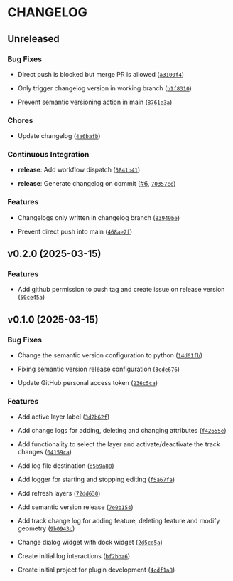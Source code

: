# CHANGELOG


## Unreleased

### Bug Fixes

- Direct push is blocked but merge PR is allowed
  ([`a3100f4`](https://github.com/ahmadzfaiz/qgis-track-changes/commit/a3100f47eb528337ddc4271d39cb8098c27982df))

- Only trigger changelog version in working branch
  ([`b1f8310`](https://github.com/ahmadzfaiz/qgis-track-changes/commit/b1f831009d047400a90634a75dc2881c96440fc3))

- Prevent semantic versioning action in main
  ([`8761e3a`](https://github.com/ahmadzfaiz/qgis-track-changes/commit/8761e3aaaad39899486cab26f4f75ee82d24db6d))

### Chores

- Update changelog
  ([`4a6bafb`](https://github.com/ahmadzfaiz/qgis-track-changes/commit/4a6bafbe004bb573c669833489a30c3e0b1fed7d))

### Continuous Integration

- **release**: Add workflow dispatch
  ([`5841b41`](https://github.com/ahmadzfaiz/qgis-track-changes/commit/5841b4115e5a12eab0055a30ad9516284e761c42))

- **release**: Generate changelog on commit
  ([#6](https://github.com/ahmadzfaiz/qgis-track-changes/pull/6),
  [`70357cc`](https://github.com/ahmadzfaiz/qgis-track-changes/commit/70357cc8caecd0b08093a138d30e07b6879a3ccc))

### Features

- Changelogs only written in changelog branch
  ([`83949be`](https://github.com/ahmadzfaiz/qgis-track-changes/commit/83949bee0de49359eb595d8bd4000964f144258a))

- Prevent direct push into main
  ([`468ae2f`](https://github.com/ahmadzfaiz/qgis-track-changes/commit/468ae2f352f4b358e78a71034f10ec022374f4bc))


## v0.2.0 (2025-03-15)

### Features

- Add github permission to push tag and create issue on release version
  ([`50ce45a`](https://github.com/ahmadzfaiz/qgis-track-changes/commit/50ce45a29e44d2121767aba4305015ecab5365c0))


## v0.1.0 (2025-03-15)

### Bug Fixes

- Change the semantic version configuration to python
  ([`14d61fb`](https://github.com/ahmadzfaiz/qgis-track-changes/commit/14d61fb73ebf71f4d77a2a40df97e66dff9c6a3b))

- Fixing semantic version release configuration
  ([`3cde676`](https://github.com/ahmadzfaiz/qgis-track-changes/commit/3cde676b6e8f51831b9d2efb7a25f9bbd1e67743))

- Update GitHub personal access token
  ([`236c5ca`](https://github.com/ahmadzfaiz/qgis-track-changes/commit/236c5cac792777fb66ba5f0614b77a2e8528e211))

### Features

- Add active layer label
  ([`3d2b62f`](https://github.com/ahmadzfaiz/qgis-track-changes/commit/3d2b62fb88d37dbd0fe2a18be591cb09382b04a7))

- Add change logs for adding, deleting and changing attributes
  ([`f42655e`](https://github.com/ahmadzfaiz/qgis-track-changes/commit/f42655efa17f06b964e2e5c16bd3e75c99aa2c44))

- Add functionality to select the layer and activate/deactivate the track changes
  ([`04159ca`](https://github.com/ahmadzfaiz/qgis-track-changes/commit/04159ca5e98f5a515b0266dd61f4a3c84d9a12e7))

- Add log file destination
  ([`d5b9a88`](https://github.com/ahmadzfaiz/qgis-track-changes/commit/d5b9a8843f206333dcb3bb2d3c2d993a22811119))

- Add logger for starting and stopping editing
  ([`f5a67fa`](https://github.com/ahmadzfaiz/qgis-track-changes/commit/f5a67fa48b0929e4e2931be543806bbc9a71ddc8))

- Add refresh layers
  ([`72dd630`](https://github.com/ahmadzfaiz/qgis-track-changes/commit/72dd630616ce2f70ffd8299f50e79a7e79b5426b))

- Add semantic version release
  ([`7e0b154`](https://github.com/ahmadzfaiz/qgis-track-changes/commit/7e0b15467d5f56f843623ff7f495ea8a0645773e))

- Add track change log for adding feature, deleting feature and modify geometry
  ([`9b0943c`](https://github.com/ahmadzfaiz/qgis-track-changes/commit/9b0943c734084b2ed87187a077860978f61cd046))

- Change dialog widget with dock widget
  ([`2d5cd5a`](https://github.com/ahmadzfaiz/qgis-track-changes/commit/2d5cd5a0c23ec73d5a966f66f0449d798c336349))

- Create initial log interactions
  ([`bf2bba6`](https://github.com/ahmadzfaiz/qgis-track-changes/commit/bf2bba656a8ff4b82de24d7c19e239d15afb15d4))

- Create initial project for plugin development
  ([`4cdf1a8`](https://github.com/ahmadzfaiz/qgis-track-changes/commit/4cdf1a82caee325ea11ff07c3e391582207ca276))
